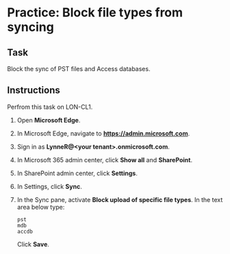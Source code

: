 # Practice: Block file types from syncing

## Task

Block the sync of PST files and Access databases.

## Instructions

Perfrom this task on LON-CL1.

1. Open **Microsoft Edge**.
1. In Microsoft Edge, navigate to **https://admin.microsoft.com**.
1. Sign in as **LynneR@\<your tenant\>.onmicrosoft.com**.
1. In Microsoft 365 admin center, click **Show all** and **SharePoint**.
1. In SharePoint admin center, click **Settings**.
1. In Settings, click **Sync**.
1. In the Sync pane, activate **Block upload of specific file types**. In the text area below type:

    ````text
    pst
    mdb
    accdb
    ````

    Click **Save**.
